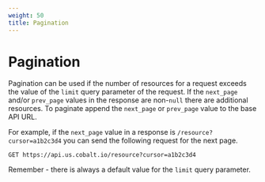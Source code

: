 ```yaml
---
weight: 50
title: Pagination
---
```


# Pagination

Pagination can be used if the number of resources for a request exceeds the value of the `limit` query parameter of the
request. If the `next_page` and/or `prev_page` values in the response are non-`null` there are additional resources.
To paginate append the `next_page` or `prev_page` value to the base API URL.

For example, if the `next_page` value in a response is `/resource?cursor=a1b2c3d4` you can send the following request
for the next page.

`GET https://api.us.cobalt.io/resource?cursor=a1b2c3d4`

<aside class="notice">
Remember - there is always a default value for the <code>limit</code> query parameter.
</aside>
